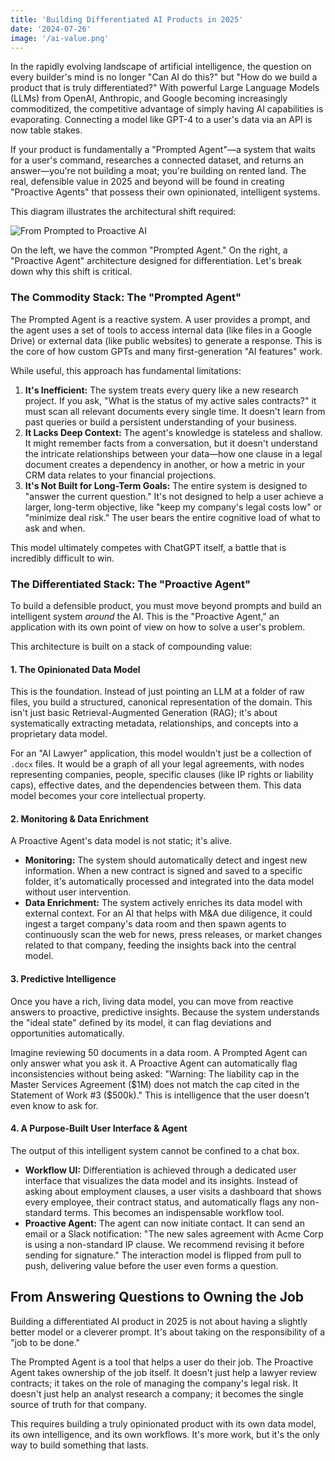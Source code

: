 ```yaml
---
title: 'Building Differentiated AI Products in 2025'
date: '2024-07-26'
image: '/ai-value.png'
---
```


In the rapidly evolving landscape of artificial intelligence, the question on every builder's mind is no longer "Can AI do this?" but "How do we build a product that is truly differentiated?" With powerful Large Language Models (LLMs) from OpenAI, Anthropic, and Google becoming increasingly commoditized, the competitive advantage of simply having AI capabilities is evaporating. Connecting a model like GPT-4 to a user's data via an API is now table stakes.

If your product is fundamentally a "Prompted Agent"—a system that waits for a user's command, researches a connected dataset, and returns an answer—you're not building a moat; you're building on rented land. The real, defensible value in 2025 and beyond will be found in creating "Proactive Agents" that possess their own opinionated, intelligent systems.

This diagram illustrates the architectural shift required:

![From Prompted to Proactive AI](/ai-value.png)

On the left, we have the common "Prompted Agent." On the right, a "Proactive Agent" architecture designed for differentiation. Let's break down why this shift is critical.

### The Commodity Stack: The "Prompted Agent"

The Prompted Agent is a reactive system. A user provides a prompt, and the agent uses a set of tools to access internal data (like files in a Google Drive) or external data (like public websites) to generate a response. This is the core of how custom GPTs and many first-generation "AI features" work.

While useful, this approach has fundamental limitations:

1.  **It's Inefficient:** The system treats every query like a new research project. If you ask, "What is the status of my active sales contracts?" it must scan all relevant documents every single time. It doesn't learn from past queries or build a persistent understanding of your business.
2.  **It Lacks Deep Context:** The agent's knowledge is stateless and shallow. It might remember facts from a conversation, but it doesn't understand the intricate relationships between your data—how one clause in a legal document creates a dependency in another, or how a metric in your CRM data relates to your financial projections.
3.  **It's Not Built for Long-Term Goals:** The entire system is designed to "answer the current question." It's not designed to help a user achieve a larger, long-term objective, like "keep my company's legal costs low" or "minimize deal risk." The user bears the entire cognitive load of what to ask and when.

This model ultimately competes with ChatGPT itself, a battle that is incredibly difficult to win.

### The Differentiated Stack: The "Proactive Agent"

To build a defensible product, you must move beyond prompts and build an intelligent system *around* the AI. This is the "Proactive Agent," an application with its own point of view on how to solve a user's problem.

This architecture is built on a stack of compounding value:

#### 1. The Opinionated Data Model

This is the foundation. Instead of just pointing an LLM at a folder of raw files, you build a structured, canonical representation of the domain. This isn't just basic Retrieval-Augmented Generation (RAG); it's about systematically extracting metadata, relationships, and concepts into a proprietary data model.

For an "AI Lawyer" application, this model wouldn't just be a collection of `.docx` files. It would be a graph of all your legal agreements, with nodes representing companies, people, specific clauses (like IP rights or liability caps), effective dates, and the dependencies between them. This data model becomes your core intellectual property.

#### 2. Monitoring & Data Enrichment

A Proactive Agent's data model is not static; it's alive.
*   **Monitoring:** The system should automatically detect and ingest new information. When a new contract is signed and saved to a specific folder, it's automatically processed and integrated into the data model without user intervention.
*   **Data Enrichment:** The system actively enriches its data model with external context. For an AI that helps with M&A due diligence, it could ingest a target company's data room and then spawn agents to continuously scan the web for news, press releases, or market changes related to that company, feeding the insights back into the central model.

#### 3. Predictive Intelligence

Once you have a rich, living data model, you can move from reactive answers to proactive, predictive insights. Because the system understands the "ideal state" defined by its model, it can flag deviations and opportunities automatically.

Imagine reviewing 50 documents in a data room. A Prompted Agent can only answer what you ask it. A Proactive Agent can automatically flag inconsistencies without being asked: "Warning: The liability cap in the Master Services Agreement ($1M) does not match the cap cited in the Statement of Work #3 ($500k)." This is intelligence that the user doesn't even know to ask for.

#### 4. A Purpose-Built User Interface & Agent

The output of this intelligent system cannot be confined to a chat box.
*   **Workflow UI:** Differentiation is achieved through a dedicated user interface that visualizes the data model and its insights. Instead of asking about employment clauses, a user visits a dashboard that shows every employee, their contract status, and automatically flags any non-standard terms. This becomes an indispensable workflow tool.
*   **Proactive Agent:** The agent can now initiate contact. It can send an email or a Slack notification: "The new sales agreement with Acme Corp is using a non-standard IP clause. We recommend revising it before sending for signature." The interaction model is flipped from pull to push, delivering value before the user even forms a question.

## From Answering Questions to Owning the Job

Building a differentiated AI product in 2025 is not about having a slightly better model or a cleverer prompt. It's about taking on the responsibility of a "job to be done."

The Prompted Agent is a tool that helps a user do their job. The Proactive Agent takes ownership of the job itself. It doesn't just help a lawyer review contracts; it takes on the role of managing the company's legal risk. It doesn't just help an analyst research a company; it becomes the single source of truth for that company.

This requires building a truly opinionated product with its own data model, its own intelligence, and its own workflows. It's more work, but it's the only way to build something that lasts.
